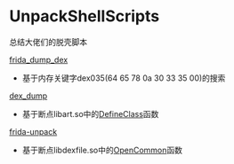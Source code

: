 # UnpackShellScripts
总结大佬们的脱壳脚本

[frida_dump_dex](https://github.com/hluwa/FRIDA-DEXDump)
- 基于内存关键字dex035(64 65 78 0a 30 33 35 00)的搜索

[dex_dump](https://github.com/lasting-yang/frida_dump)
- 基于断点libart.so中的[DefineClass](https://cs.android.com/android/platform/superproject/+/master:art/runtime/class_linker.cc;l=3271;bpv=0;bpt=1)函数

[frida-unpack](https://github.com/dstmath/frida-unpack)
- 基于断点libdexfile.so中的[OpenCommon](https://cs.android.com/android/platform/superproject/+/master:art/libdexfile/dex/dex_file_loader.cc;l=316?q=OpenCommon&sq=&ss=android%2Fplatform%2Fsuperproject)函数
